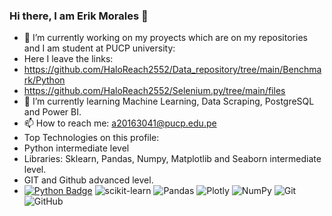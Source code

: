 ### Hi there, I am Erik Morales  👋

- 🔭 I’m currently working on my proyects which are on my repositories and I am student at PUCP university: 
- Here I leave the links:
- https://github.com/HaloReach2552/Data_repository/tree/main/Benchmark/Python
- https://github.com/HaloReach2552/Selenium.py/tree/main/files
- 🌱 I’m currently learning Machine Learning, Data Scraping, PostgreSQL and Power BI.
- 📫 How to reach me: a20163041@pucp.edu.pe
- Top Technologies on this profile:
- Python intermediate level
- Libraries: Sklearn, Pandas, Numpy, Matplotlib and Seaborn intermediate level.
- GIT and Github advanced level.
- [![Python Badge](https://img.shields.io/badge/-Python-F0DB4F?style=for-the-badge&labelColor=black&logo=python&logoColor=55ff11)](#) ![scikit-learn](https://img.shields.io/badge/scikit--learn-%23F7931E.svg?style=for-the-badge&logo=scikit-learn&logoColor=white) ![Pandas](https://img.shields.io/badge/pandas-%23150458.svg?style=for-the-badge&logo=pandas&logoColor=white) ![Plotly](https://img.shields.io/badge/Plotly-%233F4F75.svg?style=for-the-badge&logo=plotly&logoColor=white) ![NumPy](https://img.shields.io/badge/numpy-%23013243.svg?style=for-the-badge&logo=numpy&logoColor=white) ![Git](https://img.shields.io/badge/git-%23F05033.svg?style=for-the-badge&logo=git&logoColor=white) ![GitHub](https://img.shields.io/badge/github-%23121011.svg?style=for-the-badge&logo=github&logoColor=white)
